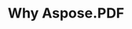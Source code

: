 ---
title: Why Aspose.PDF
linktitle: Why Aspose.PDF
type: docs
weight: 10
url: es/java/why-aspose-pdf/
description: En la siguiente sección se explica por qué los usuarios eligen Aspose.PDF para Java para trabajar con documentos.
lastmod: "2024-03-05"
sitemap:
    changefreq: "weekly"
    priority: 0.7
---